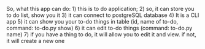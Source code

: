 So, what this app can do:
    1) this is to do application;
    2) so, it can store you to do list, show you it
    3) it can connect to postgreSQL database 
    4) It is a CLI app
    5) it can show you your to-do things in table (id, name of to-do, command: to-do.py show)
    6) it can edit to-do things (command: to-do.py name)
    7) if you have a thing to do, it will allow you to edit it and view. if not, it will create a new one
